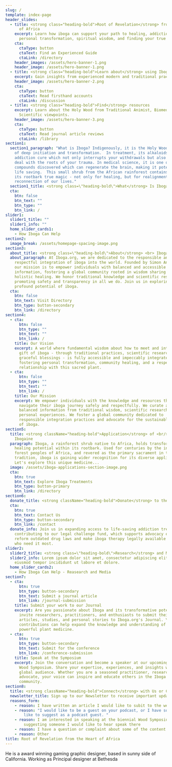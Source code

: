```yaml
---
slug: /
template: index-page
header_slides:
  - title: <strong class="heading-bold">Root of Revelation</strong> from the Heart
      of Africa
    excerpt: Learn how iboga can support your path to healing, addiction recovery,
      personal transformation, spiritual wisdom, and finding your true purpose.
    cta:
      ctaType: button
      ctaText: Find an Experienced Guide
      ctaLink: /directory
    header_images: /assets/hero-banner-1.png
    header_image: /assets/hero-banner-1.png
  - title: <strong class="heading-bold">Learn about</strong> using Iboga
    excerpt: Gain insights from experienced modern and traditional practitioners.
    header_image: /assets/hero-banner-2.png
    cta:
      ctaType: button
      ctaText: Read firsthand accounts
      ctaLink: /discussion
  - title: <strong class="heading-bold">Find</strong> resources
    excerpt: Learn about the Holy Wood from Traditional Animist, Biomedical and
      Scientific viewpoints.
    header_image: /assets/hero-banner-3.png
    cta:
      ctaType: button
      ctaText: Read journal article reviews
      ctaLink: /library
section1:
  section1_paragraph: "What is Iboga? Indigenously, it is the Holy Wood: an agent
    of deep initiation and transformation.  In treatment, its alkaloids are the
    addiction cure which not only interrupts your withdrawals but also helps you
    deal with the roots of your trauma. In medical science, it is one of the few
    compounds discovered which can regenerate the brain, making it potentially
    life saving.  This small shrub from the African rainforest contains within
    its rootbark true magic - not only for healing, but for realignment and
    reconnection of our lives."
  section1_title: <strong class=\"heading-bold\">What</strong> Is Iboga
  cta:
    btn: false
    btn_text: ""
    btn_type: ""
    btn_link: /
slider1:
  slider1_title: ""
  slider1_info: ""
  home_slider_cards1:
    - How Iboga Can Help
section2:
  image_break: /assets/homepage-spacing-image.png
section3:
  about_title: <strong class=\"heading-bold\">About</strong> <br> Iboga.org
  about_paragraph: At Iboga.org, we are dedicated to the responsible and
    respectful integration of iboga into the world. Founded by Simon Anderson,
    our mission is to empower individuals with balanced and accessible
    information, fostering a global community rooted in wisdom sharing and
    holistic healing. We honor traditional knowledge and scientific research,
    promoting safety and transparency in all we do. Join us in exploring the
    profound potential of iboga.
  cta:
    btn: false
    btn_text: Visit Directory
    btn_type: button-secondary
    btn_link: /directory
section4:
  - cta:
      btn: false
      btn_type: ""
      btn_text: ""
      btn_link: /
    title: Our Vision
    excerpt: A world where fundamental wisdom about how to meet and integrate the
      gift of iboga - through traditional practices, scientific research, and
      graceful blessings - is fully accessible and impeccably integrated by all,
      fostering personal transformation, community healing, and a respectful
      relationship with this sacred plant.
  - cta:
      btn: false
      btn_type: ""
      btn_text: ""
      btn_link: /
    title: Our Mission
    excerpt: We empower individuals with the knowledge and resources they need to
      navigate their iboga journey safely and respectfully. We curate and share
      balanced information from traditional wisdom, scientific research, and
      personal experiences. We foster a global community dedicated to
      responsible integration practices and advocate for the sustainable future
      of iboga.
section5:
  title: <strong className="heading-bold">Application</strong> of <br/> Iboga and
    Ibogaine
  paragraph: Iboga, a rainforest shrub native to Africa, holds transformative and
    healing potential within its rootbark. Used for centuries by the indigenous
    forest peoples of Africa, and revered as the primary sacrament in the Bwiti
    tradition, iboga is gaining wider recognition for its diverse applications.
    Let's explore this unique medicine...
  image: /assets/iboga-applications-section-image.png
  cta:
    btn: true
    btn_text: Explore Iboga Treatments
    btn_type: button-primary
    btn_link: /directory
section6:
  donate_title: <strong className="heading-bold">Donate</strong> to the Legal Challenge Fund
  cta:
    btn: true
    btn_text: Contact Us
    btn_type: button-secondary
    btn_link: /contact
  donate_info: Join us in expanding access to life-saving addiction treatment by
    contributing to our legal challenge fund, which supports advocacy efforts to
    reform outdated drug laws and make iboga therapy legally available to those
    who need it most.
slider2:
  slider2_title: <strong class=\"heading-bold\">Research</strong> and Media
  slider2_info: Lorem ipsum dolor sit amet, consectetur adipiscing elit, sed do
    eiusmod tempor incididunt ut labore et dolore.
  home_slider_cards2:
    - How Iboga Can Help - Reasearch and Media
section7:
  - cta:
      btn: true
      btn_type: button-secondary
      btn_text: Submit a journal article
      btn_link: /journal-submission
    title: Submit your work to our Journal
    excerpt: Are you passionate about Iboga and its transformative potential? We
      invite researchers, practitioners, and enthusiasts to submit their
      articles, studies, and personal stories to Iboga.org's Journal. Your
      contributions can help expand the knowledge and understanding of this
      powerful plant medicine.
  - cta:
      btn: true
      btn_type: button-secondary
      btn_text: Submit for the conference
      btn_link: /conference-submission
    title: Speak at the Symposium
    excerpt: Join the conversation and become a speaker at our upcoming biennial
      Wood Symposium. Share your expertise, experiences, and insights with a
      global audience. Whether you are a seasoned practitioner, researcher, or
      advocate, your voice can inspire and educate others in the Iboga
      community.
section8:
  title: <strong className="heading-bold">Connect</strong> with Us or Collaborate
  newsletter_title: Sign up to our Newsletter to receive important updates
  reasons_form:
    - reason: I have written an article I would like to subit to the website or journal
    - reason: "I would like to be a guest on your podcast, or I have someone I would
        like to suggest as a podcast guest. "
    - reason: I am interested in speaking at the biennial Wood Symposium, or I am
        suggesting someone I would like to hear speak there
    - reason: I have a question or complaint about some of the content on the website
    - reason: Other
title: Root of Revelation from the Heart of Africa
---
```


He is a award winning gaming graphic designer, based in sunny side of California. Working as Principal designer at Bethesda
